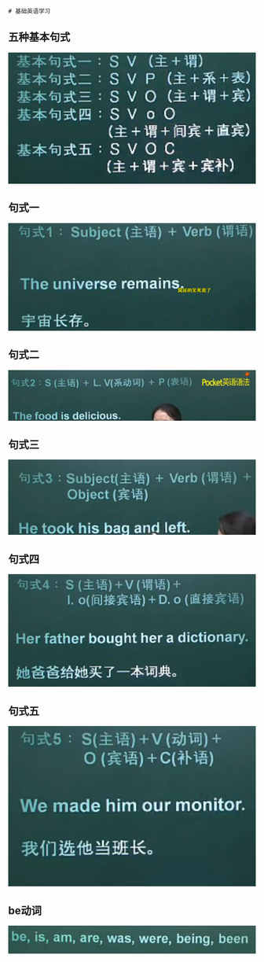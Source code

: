 	# 基础英语学习

## 五种基本句式

![](../images/english/20200101224954.png)

##  句式一

![](../images/english/20200101224955.png)

## 句式二

![](../images/english/20200101225834.png)

## 句式三

![](../images/english/20200101230046.png)

## 句式四

![](../images/english/20200101230208.png)



## 句式五

![](../images/english/20200101230249.png)



## be动词

![](../images/english/20200101230644.png)



